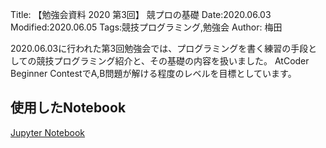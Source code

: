 Title: 【勉強会資料 2020 第3回】 競プロの基礎
Date:2020.06.03
Modified:2020.06.05
Tags:競技プログラミング,勉強会
Author: 梅田

2020.06.03に行われた第3回勉強会では、プログラミングを書く練習の手段としての競技プログラミング紹介と、その基礎の内容を扱いました。
AtCoder Beginner ContestでA,B問題が解ける程度のレベルを目標としています。
## 使用したNotebook
[Jupyter Notebook]({attach}./attach/studymeeting2020_03_勉強会第3回.ipynb)